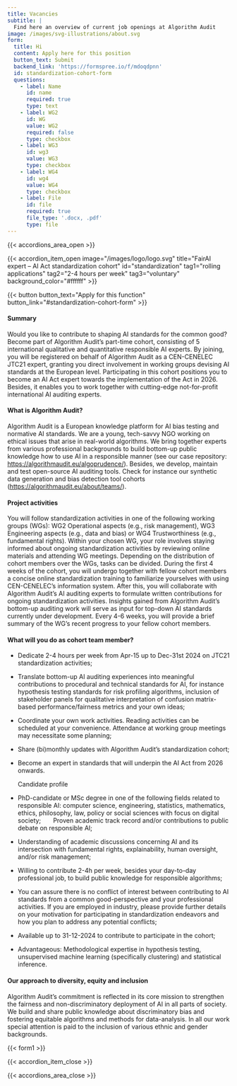 ```yaml
---
title: Vacancies
subtitle: |
  Find here an overview of current job openings at Algorithm Audit
image: /images/svg-illustrations/about.svg
form:
  title: Hi
  content: Apply here for this position
  button_text: Submit
  backend_link: 'https://formspree.io/f/mdoqdpnn'
  id: standardization-cohort-form
  questions:
    - label: Name
      id: name
      required: true
      type: text
    - label: WG2
      id: WG
      value: WG2
      required: false
      type: checkbox
    - label: WG3
      id: wg3
      value: WG3
      type: checkbox
    - label: WG4
      id: wg4
      value: WG4
      type: checkbox
    - label: File
      id: file
      required: true
      file_type: '.docx, .pdf'
      type: file
---
```


{{< accordions_area_open >}}

{{< accordion_item_open image="/images/logo/logo.svg" title="FairAI expert – AI Act standardization cohort" id="standardization" tag1="rolling applications" tag2="2-4 hours per week" tag3="voluntary" background_color="#ffffff" >}}

{{< button button_text="Apply for this function" button_link="#standardization-cohort-form" >}}

#### Summary

Would you like to contribute to shaping AI standards for the common good? Become
part of Algorithm Audit’s part-time cohort, consisting of 5 international qualitative
and quantitative responsible AI experts. By joining, you will be registered on
behalf of Algorithm Audit as a CEN-CENELEC JTC21 expert, granting you direct
involvement in working groups devising AI standards at the European level. Participating
in this cohort positions you to become an AI Act expert towards the
implementation of the Act in 2026. Besides, it enables you to work together
with cutting-edge not-for-profit international AI auditing experts.

#### What is Algorithm Audit?

Algorithm Audit is a European knowledge platform for
AI bias testing and normative AI standards. We are a young, tech-savvy NGO working
on ethical issues that arise in real-world algorithms. We bring together
experts from various professional backgrounds to build bottom-up public
knowledge how to use AI in a responsible manner (see our case repository: https://algorithmaudit.eu/algoprudence/).
Besides, we develop, maintain and test open-source AI auditing tools. Check for
instance our synthetic data generation and bias detection tool cohorts (https://algorithmaudit.eu/about/teams/).

#### &#xA;Project activities

You will follow standardization activities in one of
the following working groups (WGs): WG2 Operational aspects (e.g., risk
management), WG3 Engineering aspects (e.g., data and bias) or WG4 Trustworthiness
(e.g., fundamental rights). Within your chosen WG, your role involves staying
informed about ongoing standardization activities by reviewing online materials
and attending WG meetings. Depending on the distribution of cohort members over
the WGs, tasks can be divided. During the first 4 weeks of the cohort, you will
undergo together with fellow cohort members a concise online standardization training
to familiarize yourselves with using CEN-CENELEC’s information system. After
this, you will collaborate with Algorithm Audit’s AI auditing experts to
formulate written contributions for ongoing standardization activities. Insights
gained from Algorithm Audit’s bottom-up auditing work will serve as input for top-down
AI standards currently under development. Every 4-6 weeks, you will provide a brief
summary of the WG’s recent progress to your fellow cohort members.

#### &#xA;&#xA;What will you do as cohort team member?   

* Dedicate 2-4 hours per week from Apr-15 up to Dec-31st
  2024 on JTC21 standardization activities;
* Translate bottom-up AI auditing experiences into
  meaningful contributions to procedural and technical standards for AI, for instance
  hypothesis testing standards for risk profiling algorithms, inclusion of
  stakeholder panels for qualitative interpretation of confusion matrix-based
  performance/fairness metrics and your own ideas;
* Coordinate your own work activities. Reading
  activities can be scheduled at your convenience. Attendance at working group
  meetings may necessitate some planning;
* Share (bi)monthly updates with Algorithm Audit’s standardization
  cohort;
* Become an expert in standards that will underpin the
  AI Act from 2026 onwards.

  Candidate profile
* PhD-candidate or MSc degree in one of the following
  fields related to responsible AI: computer science, engineering, statistics,
  mathematics, ethics, philosophy, law, policy or social sciences with focus on digital society;      
  Proven academic track record and/or contributions
  to public debate on responsible AI;
* Understanding of academic discussions concerning AI and its intersection
  with fundamental rights, explainability, human oversight, and/or risk management;
* Willing to contribute 2-4h per week, besides your day-to-day professional
  job, to build public knowledge for responsible algorithms;
* You can assure there is no conflict of interest
  between contributing to AI standards from a common good-perspective and your professional
  activities. If you are employed in industry, please provide further details on your motivation for
  participating in standardization endeavors and how you plan to address any
  potential conflicts;
* Available up to 31-12-2024 to contribute to participate
  in the cohort;
* Advantageous: Methodological expertise in hypothesis
  testing, unsupervised machine learning (specifically clustering) and
  statistical inference.

#### Our approach to diversity, equity and inclusion

Algorithm Audit’s commitment is reflected in
its core mission to strengthen the fairness and non-discriminatory deployment
of AI in all parts of society. We build and share public knowledge about
discriminatory bias and fostering equitable algorithms and methods for
data-analysis. In all our work special attention is paid to the inclusion of
various ethnic and gender backgrounds.

{{< form1 >}}

{{< accordion_item_close >}}

{{< accordions_area_close >}}
